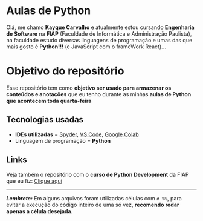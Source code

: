 # Aulas de Python

Olá, me chamo **Kayque Carvalho** e atualmente estou cursando **Engenharia de Software** na **FIAP** (Faculdade de Informática e Administração Paulista), na faculdade estudo diversas linguagens de programação e umas das que mais gosto é **Python!!!** (e JavaScript com o frameWork React)...

# Objetivo do repositório

Esse repositório tem como **objetivo ser usado para armazenar os conteúdos e anotações** que eu tenho durante as minhas **aulas de Python que acontecem toda quarta-feira**

## Tecnologias usadas

- **IDEs utilizadas** = [Spyder](https://www.spyder-ide.org/), [VS Code](https://code.visualstudio.com/), [Google Colab](https://colab.google/)
- Linguagem de programação = **Python**

## Links
Veja também o repositório com o **curso de Python Development** da FIAP que eu fiz: [Clique aqui](https://github.com/Kay-Carv/Nano-Course-Python.git) 


-------
_**Lembrete:**_ Em alguns arquivos foram utilizadas células com ``# %%``, para evitar a execução do código inteiro de uma só vez, **recomendo rodar apenas a célula desejada.**

